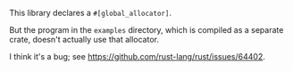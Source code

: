 This library declares a `#[global_allocator]`.

But the program in the `examples` directory,
which is compiled as a separate crate,
doesn't actually use that allocator.

I think it's a bug;
see <https://github.com/rust-lang/rust/issues/64402>.

